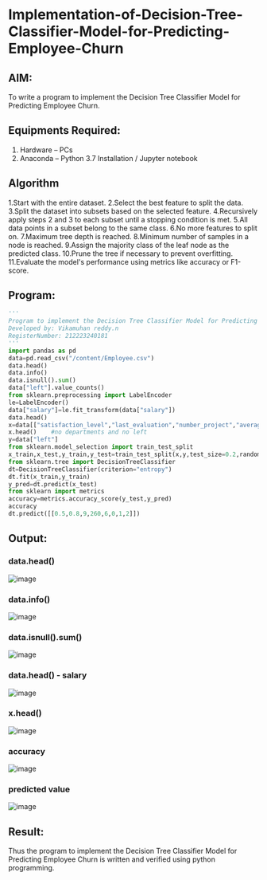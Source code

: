 # Implementation-of-Decision-Tree-Classifier-Model-for-Predicting-Employee-Churn

## AIM:
To write a program to implement the Decision Tree Classifier Model for Predicting Employee Churn.

## Equipments Required:
1. Hardware – PCs
2. Anaconda – Python 3.7 Installation / Jupyter notebook

## Algorithm
1.Start with the entire dataset.
2.Select the best feature to split the data.
3.Split the dataset into subsets based on the selected feature.
4.Recursively apply steps 2 and 3 to each subset until a stopping condition is met.
5.All data points in a subset belong to the same class.
6.No more features to split on.
7.Maximum tree depth is reached.
8.Minimum number of samples in a node is reached.
9.Assign the majority class of the leaf node as the predicted class.
10.Prune the tree if necessary to prevent overfitting.
11.Evaluate the model's performance using metrics like accuracy or F1-score.

## Program:
```py
'''
Program to implement the Decision Tree Classifier Model for Predicting Employee Churn.
Developed by: Vikamuhan reddy.n
RegisterNumber: 212223240181
'''
import pandas as pd
data=pd.read_csv("/content/Employee.csv")
data.head()
data.info()
data.isnull().sum()
data["left"].value_counts()
from sklearn.preprocessing import LabelEncoder
le=LabelEncoder()
data["salary"]=le.fit_transform(data["salary"])
data.head()
x=data[["satisfaction_level","last_evaluation","number_project","average_montly_hours","time_spend_company","Work_accident","promotion_last_5years","salary"]]
x.head()    #no departments and no left
y=data["left"]
from sklearn.model_selection import train_test_split
x_train,x_test,y_train,y_test=train_test_split(x,y,test_size=0.2,random_state=100)
from sklearn.tree import DecisionTreeClassifier
dt=DecisionTreeClassifier(criterion="entropy")
dt.fit(x_train,y_train)
y_pred=dt.predict(x_test)
from sklearn import metrics
accuracy=metrics.accuracy_score(y_test,y_pred)
accuracy
dt.predict([[0.5,0.8,9,260,6,0,1,2]])
```

## Output:
### data.head()
![image](https://github.com/vikamuhan-reddy/Implementation-of-Decision-Tree-Classifier-Model-for-Predicting-Employee-Churn/assets/144928933/20373c74-1ddb-4e99-b9a9-f9031b09a1ce)

### data.info()
![image](https://github.com/vikamuhan-reddy/Implementation-of-Decision-Tree-Classifier-Model-for-Predicting-Employee-Churn/assets/144928933/13a23a40-7b68-4f85-9828-077573a8c443)

### data.isnull().sum()
![image](https://github.com/vikamuhan-reddy/Implementation-of-Decision-Tree-Classifier-Model-for-Predicting-Employee-Churn/assets/144928933/d9e5f8a6-f06f-47e2-8c0f-bb744f352fcb)

### data.head() - salary
![image](https://github.com/vikamuhan-reddy/Implementation-of-Decision-Tree-Classifier-Model-for-Predicting-Employee-Churn/assets/144928933/363c89ac-a61a-4007-b0b4-40ffe1a96e9c)

### x.head()
![image](https://github.com/vikamuhan-reddy/Implementation-of-Decision-Tree-Classifier-Model-for-Predicting-Employee-Churn/assets/144928933/d78ddfa4-03dc-4213-ac4d-9475509c937b)

### accuracy
![image](https://github.com/vikamuhan-reddy/Implementation-of-Decision-Tree-Classifier-Model-for-Predicting-Employee-Churn/assets/144928933/6c77f3ef-84e3-4d6a-b5e8-0f0413d5e42f)

### predicted value
![image](https://github.com/vikamuhan-reddy/Implementation-of-Decision-Tree-Classifier-Model-for-Predicting-Employee-Churn/assets/144928933/f7d400ef-02dc-48bd-8321-2dae3f6e08b1)



## Result:
Thus the program to implement the  Decision Tree Classifier Model for Predicting Employee Churn is written and verified using python programming.
